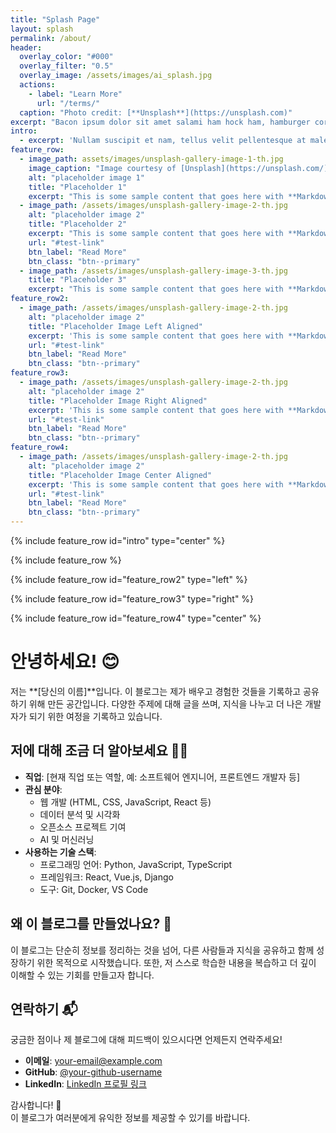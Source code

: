 ```yaml
---
title: "Splash Page"
layout: splash
permalink: /about/
header:
  overlay_color: "#000"
  overlay_filter: "0.5"
  overlay_image: /assets/images/ai_splash.jpg
  actions:
    - label: "Learn More"
      url: "/terms/"
  caption: "Photo credit: [**Unsplash**](https://unsplash.com)"
excerpt: "Bacon ipsum dolor sit amet salami ham hock ham, hamburger corned beef short ribs kielbasa biltong t-bone drumstick tri-tip tail sirloin pork chop."
intro: 
  - excerpt: 'Nullam suscipit et nam, tellus velit pellentesque at malesuada, enim eaque. Quis nulla, netus tempor in diam gravida tincidunt, *proin faucibus* voluptate felis id sollicitudin. Centered with `type="center"`'
feature_row:
  - image_path: assets/images/unsplash-gallery-image-1-th.jpg
    image_caption: "Image courtesy of [Unsplash](https://unsplash.com/)"
    alt: "placeholder image 1"
    title: "Placeholder 1"
    excerpt: "This is some sample content that goes here with **Markdown** formatting."
  - image_path: /assets/images/unsplash-gallery-image-2-th.jpg
    alt: "placeholder image 2"
    title: "Placeholder 2"
    excerpt: "This is some sample content that goes here with **Markdown** formatting."
    url: "#test-link"
    btn_label: "Read More"
    btn_class: "btn--primary"
  - image_path: /assets/images/unsplash-gallery-image-3-th.jpg
    title: "Placeholder 3"
    excerpt: "This is some sample content that goes here with **Markdown** formatting."
feature_row2:
  - image_path: /assets/images/unsplash-gallery-image-2-th.jpg
    alt: "placeholder image 2"
    title: "Placeholder Image Left Aligned"
    excerpt: 'This is some sample content that goes here with **Markdown** formatting. Left aligned with `type="left"`'
    url: "#test-link"
    btn_label: "Read More"
    btn_class: "btn--primary"
feature_row3:
  - image_path: /assets/images/unsplash-gallery-image-2-th.jpg
    alt: "placeholder image 2"
    title: "Placeholder Image Right Aligned"
    excerpt: 'This is some sample content that goes here with **Markdown** formatting. Right aligned with `type="right"`'
    url: "#test-link"
    btn_label: "Read More"
    btn_class: "btn--primary"
feature_row4:
  - image_path: /assets/images/unsplash-gallery-image-2-th.jpg
    alt: "placeholder image 2"
    title: "Placeholder Image Center Aligned"
    excerpt: 'This is some sample content that goes here with **Markdown** formatting. Centered with `type="center"`'
    url: "#test-link"
    btn_label: "Read More"
    btn_class: "btn--primary"
---
```


{% include feature_row id="intro" type="center" %}

{% include feature_row %}

{% include feature_row id="feature_row2" type="left" %}

{% include feature_row id="feature_row3" type="right" %}

{% include feature_row id="feature_row4" type="center" %}

# 안녕하세요! 😊

저는 **[당신의 이름]**입니다. 이 블로그는 제가 배우고 경험한 것들을 기록하고 공유하기 위해 만든 공간입니다. 다양한 주제에 대해 글을 쓰며, 지식을 나누고 더 나은 개발자가 되기 위한 여정을 기록하고 있습니다.

## 저에 대해 조금 더 알아보세요 🧑‍💻

- **직업**: [현재 직업 또는 역할, 예: 소프트웨어 엔지니어, 프론트엔드 개발자 등]
- **관심 분야**: 
  - 웹 개발 (HTML, CSS, JavaScript, React 등)
  - 데이터 분석 및 시각화
  - 오픈소스 프로젝트 기여
  - AI 및 머신러닝
- **사용하는 기술 스택**:
  - 프로그래밍 언어: Python, JavaScript, TypeScript
  - 프레임워크: React, Vue.js, Django
  - 도구: Git, Docker, VS Code

## 왜 이 블로그를 만들었나요? 🤔

이 블로그는 단순히 정보를 정리하는 것을 넘어, 다른 사람들과 지식을 공유하고 함께 성장하기 위한 목적으로 시작했습니다. 또한, 저 스스로 학습한 내용을 복습하고 더 깊이 이해할 수 있는 기회를 만들고자 합니다.

## 연락하기 📬

궁금한 점이나 제 블로그에 대해 피드백이 있으시다면 언제든지 연락주세요!

- **이메일**: [your-email@example.com](mailto:your-email@example.com)
- **GitHub**: [@your-github-username](https://github.com/your-github-username)
- **LinkedIn**: [LinkedIn 프로필 링크](https://www.linkedin.com/in/your-linkedin-profile)

감사합니다! 🌟  
이 블로그가 여러분에게 유익한 정보를 제공할 수 있기를 바랍니다.
